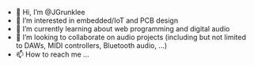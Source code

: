 - 👋 Hi, I’m @JGrunklee
- 👀 I’m interested in embedded/IoT and PCB design
- 🌱 I’m currently learning about web programming and digital audio
- 💞️ I’m looking to collaborate on audio projects (including but not limited to DAWs, MIDI controllers, Bluetooth audio, ...)
- 📫 How to reach me ...

<!---
JGrunklee/JGrunklee is a ✨ special ✨ repository because its `README.md` (this file) appears on your GitHub profile.
You can click the Preview link to take a look at your changes.
--->
